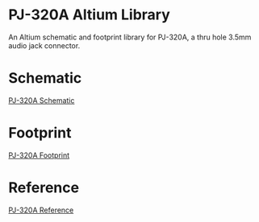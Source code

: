 # PJ-320A Altium Library
An Altium schematic and footprint library for PJ-320A, a thru hole 3.5mm audio jack connector.
# Schematic
[PJ-320A Schematic](https://github.com/borchertba/PJ-320A_Altium_Lib/blob/main/Reference/Schematic.PNG)
# Footprint
[PJ-320A Footprint](https://github.com/borchertba/PJ-320A_Altium_Lib/blob/main/Reference/Footprint.PNG)
# Reference
[PJ-320A Reference](https://github.com/borchertba/PJ-320A_Altium_Lib/blob/main/Reference/122315882-e5ea3c80-cee8-11eb-90d4-26e39fa01083.jpg)
